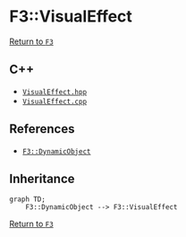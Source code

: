 # F3::VisualEffect

[Return to `F3`](/docs/F3.md)

## C++

- [`VisualEffect.hpp`](/c++/include/VisualEffect.hpp)
- [`VisualEffect.cpp`](/c++/source/VisualEffect.cpp)

## References

- [`F3::DynamicObject`](/docs/F3/DynamicObject.md)

## Inheritance

```mermaid
graph TD;
    F3::DynamicObject --> F3::VisualEffect
```

[Return to `F3`](/docs/F3.md)